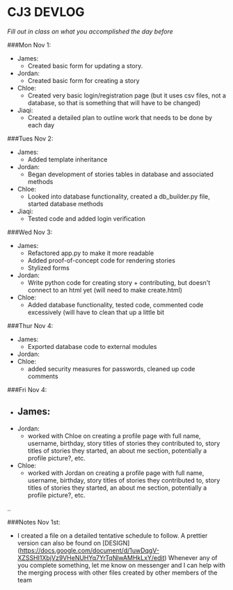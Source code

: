 # CJ3 DEVLOG
*Fill out in class on what you accomplished the day before*

###Mon Nov 1:
- James:
    - Created basic form for updating a story.
- Jordan:
    - Created basic form for creating a story
- Chloe:
    - Created very basic login/registration page (but it uses csv files, not a database, so that is something that will have to be changed)
- Jiaqi:
    - Created a detailed plan to outline work that needs to be done by each day

###Tues Nov 2:
- James:
    - Added template inheritance
- Jordan:
    - Began development of stories tables in database and associated methods
- Chloe:
    - Looked into database functionality, created a db_builder.py file, started database methods
- Jiaqi:
    - Tested code and added login verification

###Wed Nov 3:
- James:
    - Refactored app.py to make it more readable
    - Added proof-of-concept code for rendering stories
    - Stylized forms
- Jordan:
    - Write python code for creating story + contributing, but doesn't connect to an html yet (will need to make create.html)
- Chloe:
    - Added database functionality, tested code, commented code excessively (will have to clean that up a little bit

###Thur Nov 4:
- James:
    - Exported database code to external modules
- Jordan:
- Chloe:
    - added security measures for passwords, cleaned up code comments

###Fri Nov 4:
- James:
    - 
- Jordan:
    - worked with Chloe on creating a profile page with full name, username, birthday, story titles of stories they contributed to, story titles of stories they started, an about me section, potentially a profile picture?, etc.
- Chloe:
    - worked with Jordan on creating a profile page with full name, username, birthday, story titles of stories they contributed to, story titles of stories they started, an about me section, potentially a profile picture?, etc.

..

###Notes
Nov 1st:
- I created a file on a detailed tentative schedule to follow. A prettier version can also be found on [DESIGN] (https://docs.google.com/document/d/1uwDqgV-XZSSHI1XbjVz9VHeNUHYq7YrTqNlwAMHkLxY/edit)  Whenever any of you complete something, let me know on messenger and I can help with the merging process with other files created by other members of the team


